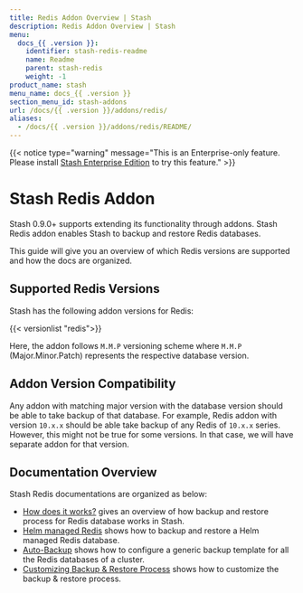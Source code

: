 ```yaml
---
title: Redis Addon Overview | Stash
description: Redis Addon Overview | Stash
menu:
  docs_{{ .version }}:
    identifier: stash-redis-readme
    name: Readme
    parent: stash-redis
    weight: -1
product_name: stash
menu_name: docs_{{ .version }}
section_menu_id: stash-addons
url: /docs/{{ .version }}/addons/redis/
aliases:
  - /docs/{{ .version }}/addons/redis/README/
---
```


{{< notice type="warning" message="This is an Enterprise-only feature. Please install [Stash Enterprise Edition](/docs/setup/install/enterprise.md) to try this feature." >}}

# Stash Redis Addon

Stash 0.9.0+ supports extending its functionality through addons. Stash Redis addon enables Stash to backup and restore Redis databases.

This guide will give you an overview of which Redis versions are supported and how the docs are organized.

## Supported Redis Versions

Stash has the following addon versions for Redis:

{{< versionlist "redis">}}

Here, the addon follows `M.M.P` versioning scheme where `M.M.P` (Major.Minor.Patch) represents the respective database version.

## Addon Version Compatibility

Any addon with matching major version with the database version should be able to take backup of that database. For example, Redis addon with version `10.x.x` should be able take backup of any Redis of `10.x.x` series. However, this might not be true for some versions. In that case, we will have separate addon for that version.

## Documentation Overview

Stash Redis documentations are organized as below:

- [How does it works?](/docs/addons/redis/overview/index.md) gives an overview of how backup and restore process for Redis database works in Stash.
- [Helm managed Redis](/docs/addons/redis/helm/index.md) shows how to backup and restore a Helm managed Redis database.
- [Auto-Backup](/docs/addons/redis/auto-backup/index.md) shows how to configure a generic backup template for all the Redis databases of a cluster.
- [Customizing Backup & Restore Process](/docs/addons/redis/customization/index.md) shows how to customize the backup & restore process.
